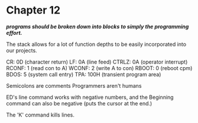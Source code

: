 ﻿# Chapter 12

***programs should be broken down into blocks to simply the programming effort.***

The stack allows for a lot of function depths to be easily incorporated into our projects.

CR:				0D 		(character return)
LF:				0A 		(line feed)
CTRLZ: 		0A 		(operator interrupt)
RCONF:		1 			(read con to A)
WCONF:	2 			(write A to con)
RBOOT:		0 			(reboot cpm)
BDOS:		5 			(system call entry)
TPA:			100H	(transient program area)

Semicolons are comments
Programmers aren't humans

ED's line command works with negative numbers, and the Beginning command can also be negative (puts the cursor at the end.)

The 'K' command kills lines.

